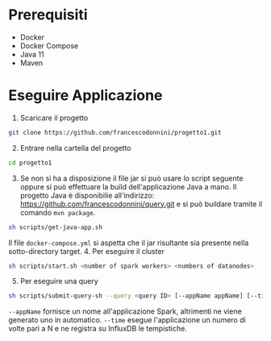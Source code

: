 # Prerequisiti
- Docker
- Docker Compose
- Java 11
- Maven
# Eseguire Applicazione
1. Scaricare il progetto
```sh
git clone https://github.com/francescodonnini/progetto1.git
```
2. Entrare nella cartella del progetto
```sh
cd progetto1
```
3. Se non si ha a disposizione il file jar si può usare lo script seguente oppure si può effettuare la build dell'applicazione Java a mano. Il progetto Java è disponibilie all'indirizzo: https://github.com/francescodonnini/query.git e si può buildare tramite il comando `mvn package`.
```sh
sh scripts/get-java-app.sh
```
Il file `docker-compose.yml` si aspetta che il jar risultante sia presente nella sotto-directory target.
4. Per eseguire il cluster
```sh
sh scripts/start.sh <number of spark workers> <numbers of datanodes>
```
5. Per eseguire una query
```sh
sh scripts/submit-query-sh --query <query ID> [--appName appName] [--time N]
```
`--appName` fornisce un nome all'applicazione Spark, altrimenti ne viene generato uno in automatico.
`--time` esegue l'applicazione un numero di volte pari a N e ne registra su InfluxDB le tempistiche.